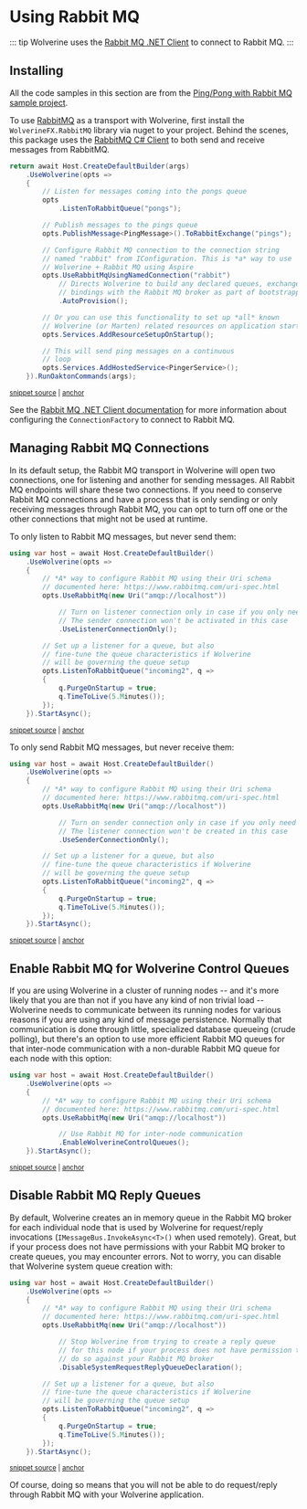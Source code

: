 # Using Rabbit MQ

::: tip
Wolverine uses the [Rabbit MQ .NET Client](https://www.rabbitmq.com/dotnet.html) to connect to Rabbit MQ.
:::

## Installing

All the code samples in this section are from the [Ping/Pong with Rabbit MQ sample project](https://github.com/JasperFx/wolverine/tree/main/src/Samples/PingPongWithRabbitMq).

To use [RabbitMQ](http://www.rabbitmq.com/) as a transport with Wolverine, first install the `WolverineFX.RabbitMQ` library via nuget to your project. Behind the scenes, this package uses the [RabbitMQ C# Client](https://www.rabbitmq.com/dotnet.html) to both send and receive messages from RabbitMQ.

<!-- snippet: sample_bootstrapping_rabbitmq -->
<a id='snippet-sample_bootstrapping_rabbitmq'></a>
```cs
return await Host.CreateDefaultBuilder(args)
    .UseWolverine(opts =>
    {
        // Listen for messages coming into the pongs queue
        opts
            .ListenToRabbitQueue("pongs");

        // Publish messages to the pings queue
        opts.PublishMessage<PingMessage>().ToRabbitExchange("pings");

        // Configure Rabbit MQ connection to the connection string
        // named "rabbit" from IConfiguration. This is *a* way to use
        // Wolverine + Rabbit MQ using Aspire
        opts.UseRabbitMqUsingNamedConnection("rabbit")
            // Directs Wolverine to build any declared queues, exchanges, or
            // bindings with the Rabbit MQ broker as part of bootstrapping time
            .AutoProvision();

        // Or you can use this functionality to set up *all* known
        // Wolverine (or Marten) related resources on application startup
        opts.Services.AddResourceSetupOnStartup();

        // This will send ping messages on a continuous
        // loop
        opts.Services.AddHostedService<PingerService>();
    }).RunOaktonCommands(args);
```
<sup><a href='https://github.com/JasperFx/wolverine/blob/main/src/Samples/PingPongWithRabbitMq/Pinger/Program.cs#L7-L36' title='Snippet source file'>snippet source</a> | <a href='#snippet-sample_bootstrapping_rabbitmq' title='Start of snippet'>anchor</a></sup>
<!-- endSnippet -->

See the [Rabbit MQ .NET Client documentation](https://www.com/dotnet-api-guide.html#connecting) for more information about configuring the `ConnectionFactory` to connect to Rabbit MQ.


## Managing Rabbit MQ Connections

In its default setup, the Rabbit MQ transport in Wolverine will open two connections, one for listening and another for sending
messages. All Rabbit MQ endpoints will share these two connections. If you need to conserve Rabbit MQ connections
and have a process that is only sending or only receiving messages through Rabbit MQ, you can opt to turn off one or the 
other connections that might not be used at runtime.

To only listen to Rabbit MQ messages, but never send them:

<!-- snippet: sample_only_use_listener_connection_with_rabbitmq -->
<a id='snippet-sample_only_use_listener_connection_with_rabbitmq'></a>
```cs
using var host = await Host.CreateDefaultBuilder()
    .UseWolverine(opts =>
    {
        // *A* way to configure Rabbit MQ using their Uri schema
        // documented here: https://www.rabbitmq.com/uri-spec.html
        opts.UseRabbitMq(new Uri("amqp://localhost"))

            // Turn on listener connection only in case if you only need to listen for messages
            // The sender connection won't be activated in this case
            .UseListenerConnectionOnly();

        // Set up a listener for a queue, but also
        // fine-tune the queue characteristics if Wolverine
        // will be governing the queue setup
        opts.ListenToRabbitQueue("incoming2", q =>
        {
            q.PurgeOnStartup = true;
            q.TimeToLive(5.Minutes());
        });
    }).StartAsync();
```
<sup><a href='https://github.com/JasperFx/wolverine/blob/main/src/Transports/RabbitMQ/Wolverine.RabbitMQ.Tests/Samples.cs#L100-L123' title='Snippet source file'>snippet source</a> | <a href='#snippet-sample_only_use_listener_connection_with_rabbitmq' title='Start of snippet'>anchor</a></sup>
<!-- endSnippet -->

To only send Rabbit MQ messages, but never receive them:

<!-- snippet: sample_only_use_sending_connection_with_rabbitmq -->
<a id='snippet-sample_only_use_sending_connection_with_rabbitmq'></a>
```cs
using var host = await Host.CreateDefaultBuilder()
    .UseWolverine(opts =>
    {
        // *A* way to configure Rabbit MQ using their Uri schema
        // documented here: https://www.rabbitmq.com/uri-spec.html
        opts.UseRabbitMq(new Uri("amqp://localhost"))

            // Turn on sender connection only in case if you only need to send messages
            // The listener connection won't be created in this case
            .UseSenderConnectionOnly();

        // Set up a listener for a queue, but also
        // fine-tune the queue characteristics if Wolverine
        // will be governing the queue setup
        opts.ListenToRabbitQueue("incoming2", q =>
        {
            q.PurgeOnStartup = true;
            q.TimeToLive(5.Minutes());
        });
    }).StartAsync();
```
<sup><a href='https://github.com/JasperFx/wolverine/blob/main/src/Transports/RabbitMQ/Wolverine.RabbitMQ.Tests/Samples.cs#L128-L151' title='Snippet source file'>snippet source</a> | <a href='#snippet-sample_only_use_sending_connection_with_rabbitmq' title='Start of snippet'>anchor</a></sup>
<!-- endSnippet -->


## Enable Rabbit MQ for Wolverine Control Queues

If you are using Wolverine in a cluster of running nodes -- and it's more likely that you are than not if you have any
kind of non trivial load -- Wolverine needs to communicate between its running nodes for various reasons if you are using
any kind of message persistence. Normally that communication is done through little, specialized database queueing (crude polling),
but there's an option to use more efficient Rabbit MQ queues for that inter-node communication with a non-durable Rabbit MQ
queue for each node with this option:

<!-- snippet: sample_using_rabbit_mq_control_queues -->
<a id='snippet-sample_using_rabbit_mq_control_queues'></a>
```cs
using var host = await Host.CreateDefaultBuilder()
    .UseWolverine(opts =>
    {
        // *A* way to configure Rabbit MQ using their Uri schema
        // documented here: https://www.rabbitmq.com/uri-spec.html
        opts.UseRabbitMq(new Uri("amqp://localhost"))

            // Use Rabbit MQ for inter-node communication
            .EnableWolverineControlQueues();
    }).StartAsync();
```
<sup><a href='https://github.com/JasperFx/wolverine/blob/main/src/Transports/RabbitMQ/Wolverine.RabbitMQ.Tests/Samples.cs#L82-L95' title='Snippet source file'>snippet source</a> | <a href='#snippet-sample_using_rabbit_mq_control_queues' title='Start of snippet'>anchor</a></sup>
<!-- endSnippet -->


## Disable Rabbit MQ Reply Queues

By default, Wolverine creates an in memory queue in the Rabbit MQ broker for each individual node that is used by Wolverine
for request/reply invocations (`IMessageBus.InvokeAsync<T>()` when used remotely). Great, but if your process does not
have permissions with your Rabbit MQ broker to create queues, you may encounter errors. Not to worry, you can disable
that Wolverine system queue creation with:

<!-- snippet: sample_disable_rabbit_mq_system_queue -->
<a id='snippet-sample_disable_rabbit_mq_system_queue'></a>
```cs
using var host = await Host.CreateDefaultBuilder()
    .UseWolverine(opts =>
    {
        // *A* way to configure Rabbit MQ using their Uri schema
        // documented here: https://www.rabbitmq.com/uri-spec.html
        opts.UseRabbitMq(new Uri("amqp://localhost"))

            // Stop Wolverine from trying to create a reply queue
            // for this node if your process does not have permission to
            // do so against your Rabbit MQ broker
            .DisableSystemRequestReplyQueueDeclaration();

        // Set up a listener for a queue, but also
        // fine-tune the queue characteristics if Wolverine
        // will be governing the queue setup
        opts.ListenToRabbitQueue("incoming2", q =>
        {
            q.PurgeOnStartup = true;
            q.TimeToLive(5.Minutes());
        });
    }).StartAsync();
```
<sup><a href='https://github.com/JasperFx/wolverine/blob/main/src/Transports/RabbitMQ/Wolverine.RabbitMQ.Tests/Samples.cs#L53-L77' title='Snippet source file'>snippet source</a> | <a href='#snippet-sample_disable_rabbit_mq_system_queue' title='Start of snippet'>anchor</a></sup>
<!-- endSnippet -->

Of course, doing so means that you will not be able to do request/reply through Rabbit MQ with your Wolverine application.


